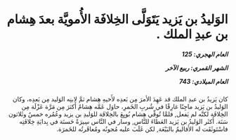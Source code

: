<h1 dir="rtl">الوَليدُ بن يَزيد يَتَوَلَّى الخِلافَة الأُمويَّة بعدَ هِشام بن عبدِ الملك .</h1>

<h5 dir="rtl">العام الهجري:  125

الشهر القمري: ربيع الآخر

العام الميلادي: 743</h5>

<p dir="rtl">كان يَزيدُ بن عبدِ الملك قد عَهِدَ الأمرَ مِن بَعدِه لأَخيهِ هِشام ثمَّ لابنِه الوَليد مِن بَعدِه، وكان الوَليدُ بن يَزيد ماجِنًا غارِقًا في شُربِ الخَمرِ، حاوَل عَمَّه هِشامٌ أَكثرَ مِن مَرَّة عَزْلَة مِن الخِلافَة لكنَّه لم يَفعل, فلمَّا تُوفِّي هِشام بُويِعَ بالخِلافَة للوَليدِ بن يزيد وعُمُره خمسٌ وثَلاثون سَنَة. أَكثَر الوَليدُ بن يَزيد العَطاءَ للنَّاس, وسار في النَّاس سِيرَةً حَسنَة في بِدايَةِ خِلافَتِه فاسْتَوثَقَت له الأَقاليمُ بالبَيْعَة, لكن غَلَبَ عليه مُجونُه ومُعاقَرتُه للخَمرَة.</p></br>
